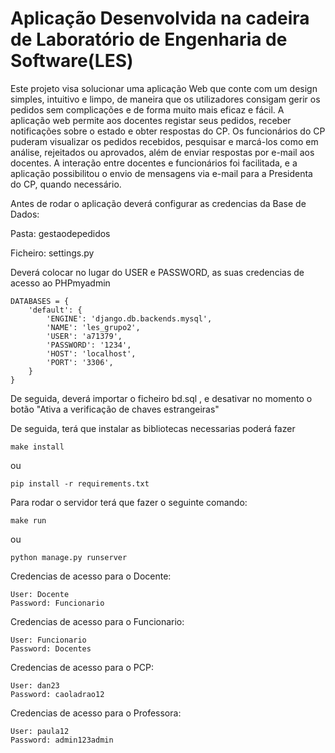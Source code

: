 # Aplicação Desenvolvida na cadeira de Laboratório de Engenharia de Software(LES)

Este projeto visa solucionar uma aplicação Web que conte com um design simples, intuitivo e limpo, de maneira que os utilizadores consigam gerir os pedidos sem complicações e de forma muito mais eficaz e fácil.
A aplicação web permite aos docentes registar seus pedidos, receber notificações sobre o estado e obter respostas do CP. Os funcionários do CP puderam visualizar os pedidos recebidos, pesquisar e marcá-los como em análise, rejeitados ou aprovados, além de enviar respostas por e-mail aos docentes. A interação entre docentes e funcionários foi facilitada, e a aplicação possibilitou o envio de mensagens via e-mail para a Presidenta do CP, quando necessário.

Antes de rodar o aplicação deverá configurar as credencias da Base de Dados:

Pasta: gestaodepedidos

Ficheiro: settings.py

Deverá colocar no lugar do USER e PASSWORD, as suas credencias de acesso ao PHPmyadmin

    DATABASES = {
        'default': {
            'ENGINE': 'django.db.backends.mysql',
            'NAME': 'les_grupo2',
            'USER': 'a71379',
            'PASSWORD': '1234',
            'HOST': 'localhost',
            'PORT': '3306',
        }
    }

De seguida, deverá importar o ficheiro bd.sql , e desativar no momento o botão "Ativa a verificação de chaves estrangeiras"

De seguida, terá que instalar as bibliotecas necessarias poderá fazer 
    
    make install

ou

    pip install -r requirements.txt

Para rodar o servidor terá que fazer o seguinte comando:

    make run

ou 

    python manage.py runserver



Credencias de acesso para o Docente:

    User: Docente
    Password: Funcionario


Credencias de acesso para o Funcionario:

    User: Funcionario
    Password: Docentes

Credencias de acesso para o PCP:

    User: dan23
    Password: caoladrao12

Credencias de acesso para o Professora:

    User: paula12
    Password: admin123admin



